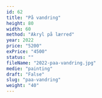 ```yaml
---
id: 62
title: "På vandring"
height: 80
width: 60
method: "Akryl på lærred"
year: 2022
price: "5200"
exPrice: "4500"
status: ""
fileName: "2022-paa-vandring.jpg"
medie: "painting"
draft: "False"
slug: "paa-vandring"
weight: "40"
---
```

